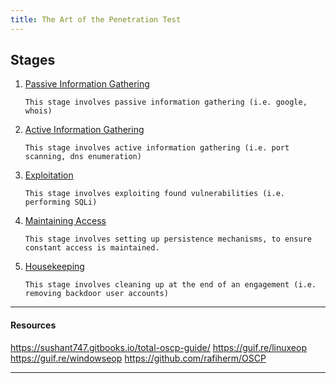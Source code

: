 ```yaml
---
title: The Art of the Penetration Test
---
```


## Stages
1. [Passive Information Gathering](./passive_information_gathering.md)

    `This stage involves passive information gathering (i.e. google, whois)`

2. [Active Information Gathering](./active_information_gathering.md)

    `This stage involves active information gathering (i.e. port scanning, dns enumeration)`

3. [Exploitation](./exploitation.md)
   
   `This stage involves exploiting found vulnerabilities (i.e. performing SQLi)`

4. [Maintaining Access](./maintaining_access)

    `This stage involves setting up persistence mechanisms, to ensure constant access is maintained.`

5. [Housekeeping](./house_keeping)

    `This stage involves cleaning up at the end of an engagement (i.e. removing backdoor user accounts)`

---

#### Resources
https://sushant747.gitbooks.io/total-oscp-guide/
https://guif.re/linuxeop
https://guif.re/windowseop
https://github.com/rafiherm/OSCP

---